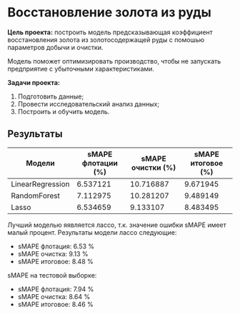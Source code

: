 # Восстановление золота из руды

**Цель проекта:** построить модель предсказывающая коэффициент восстановления золота из золотосодержащей руды с помошью параметров добычи и очистки. 

Модель поможет оптимизировать производство, чтобы не запускать предприятие с убыточными характеристиками.

**Задачи проекта:**
1. Подготовить данные;
2. Провести исследовательский анализ данных;
3. Построить и обучить модель.

## Результаты

| Модели | sMAPE флотации (%) | sMAPE очистки (%) | sMAPE итоговое (%) |
|------------------|--------------------|-------------------|--------------------|
| LinearRegression | 6.537121 | 10.716887 | 9.671945 |
| RandomForest | 7.112975 | 10.281207 | 9.489149 |
| Lasso | 6.534659 | 9.133107 | 8.483495 |

Лучший моделью яявляется лассо, т.к. значение ошибки sMAPE имеет малый процент. Результаты модели лассо следующие:

* sMAPE флотация: 6.53 %
* sMAPE очистка: 9.13 %
* sMAPE итоговое: 8.48 %

sMAPE на тестовой выборке:
* sMAPE флотация: 7.94 %
* sMAPE очистка: 8.64 %
* sMAPE итоговое: 8.46 %


